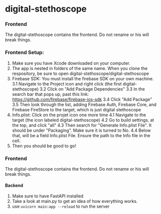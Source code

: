 # digital-stethoscope


### Frontend
The digital-stethoscope contains the frontend. Do not rename or his will break things.
### Frontend Setup:
1. Make sure you have Xcode downloaded on your computer.
2. The app is nested in folders of the same name. When you clone the respository, be sure to open digital-stethoscope/digital-stethoscope
3. Firebase SDK: You must install the firebase SDK on your own machine.
    3.1 Navigate to the Project icon and right click (the first digital-stethoscope)
    3.2 Click on "Add Package Dependencies"
    3.3 In the search bar that pops up, past this link: https://github.com/firebase/firebase-ios-sdk
    3.4 Click "Add Package"
    3.5 Then look through the list, adding Firebase Auth, Firebase Core, and Firebase FireStore to the target, which is just digital stethoscope
4. Info.plist: Click on the projet icon one more time
    4.1 Navigate to the target (the icon labeled digital-stethoscope)
    4.2 Go to build settings, at the top, and click "all"
    4.3 Then search for "Generate Info.plist File". It should be under "Packaging". Make sure it is turned to No.
    4.4 Below that, will be a field Info.plist File. Ensure the path to the Info file in the cell. 
5. Then you should be good to go!

### Frontend
The digital-stethoscope contains the frontend. Do not rename or his will break things.

#### Backend
1. Make sure to have FastAPI installed
2. Take a look at main.py to get an idea of how everything works.
3. use ```uvicorn main:app --reload``` to run the server

